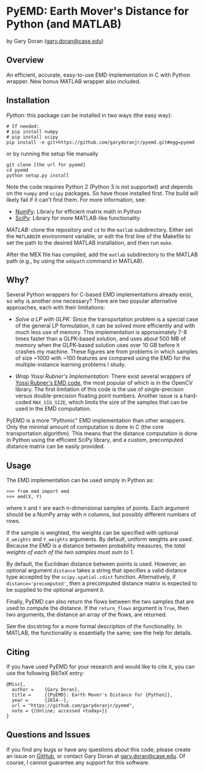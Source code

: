 PyEMD: Earth Mover's Distance for Python (and MATLAB)
=====================================================
by Gary Doran (<gary.doran@case.edu>)

Overview
--------
An efficient, accurate, easy-to-use EMD implementation in C with Python
wrapper. New bonus MATLAB wrapper also included.

Installation
------------
*Python:* this package can be installed in two ways (the easy way):

    # If needed:
    # pip install numpy
    # pip install scipy
    pip install -e git+https://github.com/garydoranjr/pyemd.git#egg=pyemd

or by running the setup file manually

    git clone [the url for pyemd]
    cd pyemd
    python setup.py install

Note the code requires Python 2 (Python 3 is not supported) and depends on the
`numpy` and `scipy` packages. So have those installed first. The build will
likely fail if it can't find them. For more information, see:

 + [NumPy](http://www.numpy.org/): Library for efficient matrix math in Python
 + [SciPy](http://www.scipy.org/): Library for more MATLAB-like functionality

*MATLAB:* clone the repository and `cd` to the `matlab` subdirectory. Either
set the `MATLABDIR` environment variable, or edit the first line of the Makefile
to set the path to the desired MATLAB installation, and then run `make`.

After the MEX file has compiled, add the `matlab` subdirectory to the MATLAB
path (e.g., by using the `addpath` command in MATLAB).

Why?
----
Several Python wrappers for C-based EMD implementations already exist, so why is
another one necessary? There are two popular alternative approaches, each with
their limitations:

  - *Solve a LP with GLPK:* Since the transportation problem is a special case
    of the general LP formulation, it can be solved more efficiently and with
    much less use of memory. This implementation is approximately 7-8 times
    faster than a GLPK-based solution, and uses about 500 MB of memory when the
    GLPK-based solution uses over 10 GB before it crashes my machine.  These
    figures are from problems in which samples of size ~1000 with ~100 features
    are compared using the EMD for the multiple-instance learning problems I
    study.

  - *Wrap Yossi Rubner's Implementation:* There exist several wrappers of
    [Yossi Rubner's EMD code](http://robotics.stanford.edu/~rubner/emd/default.htm),
    the most popular of which is in the OpenCV library. The
    first limitation of this code is the use of single-precison versus
    double-precision floating point numbers.  Another issue is a hard-coded
    `MAX_SIG_SIZE`, which limits the size of the samples that can be used in
    the EMD computation.

PyEMD is a more "Pythonic" EMD implementation than other wrappers. Only the
minimal amount of computation is done in C (the core transportation algorithm).
This means that the distance computation is done in Python using the efficient
SciPy library, and a custom, precomputed distance matrix can be easily provided.

Usage
-----
The EMD implementation can be used simply in Python as:

    >>> from emd import emd
    >>> emd(X, Y)

where `X` and `Y` are each n-dimensional samples of points. Each argument should
be a NumPy array with n columns, but possibly different numbers of rows.

If the sample is weighted, the weights can be specified with optional
`X_weights` and `Y_weights` arguments. By default, uniform weights are used.
Because the EMD is a distance between probability measures, the *total weights
of each of the two samples must sum to 1*.

By default, the Euclidean distance between points is used. However, an optional
argument `distance` takes a string that specifies a valid distance type accepted
by the `scipy.spatial.cdist` function. Alternatively, if
`distance='precomputed'`, then a precomputed distance matrix is expected to be
supplied to the optional argument `D`.

Finally, PyEMD can also return the flows between the two samples that are used
to compute the distance. If the `return_flows` argument is `True`, then two
arguments, the distance an array of the flows, are returned.

See the docstring for a more formal description of the functionality. In MATLAB,
the functionality is essentially the same; see the help for details.

Citing
------
If you have used PyEMD for your research and would like to cite it, you can use
the following BibTeX entry:

    @Misc{,
      author =    {Gary Doran},
      title =     {{PyEMD}: Earth Mover's Distance for {Python}},
      year =      {2014--},
      url = "https://github.com/garydoranjr/pyemd",
      note = {[Online; accessed <today>]}
    }

Questions and Issues
--------------------
If you find any bugs or have any questions about this code, please create an
issue on [GitHub](https://github.com/garydoranjr/pyemd/issues), or contact Gary
Doran at <gary.doran@case.edu>. Of course, I cannot guarantee any support for
this software.
